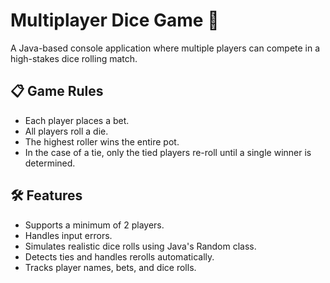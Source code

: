 # Multiplayer Dice Game 🎲

A Java-based console application where multiple players can compete in a high-stakes dice rolling match.

## 📋 Game Rules

- Each player places a bet.
- All players roll a die.
- The highest roller wins the entire pot.
- In the case of a tie, only the tied players re-roll until a single winner is determined.

## 🛠 Features

- Supports a minimum of 2 players.
- Handles input errors.
- Simulates realistic dice rolls using Java's Random class.
- Detects ties and handles rerolls automatically.
- Tracks player names, bets, and dice rolls.



